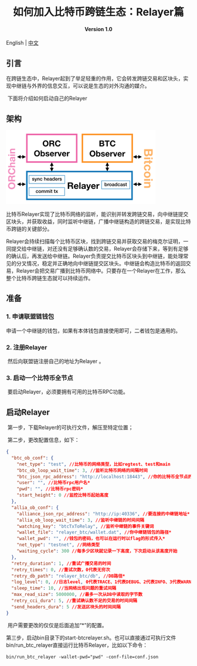 <h1 align="center">如何加入比特币跨链生态：Relayer篇</h1>
<h4 align="center">Version 1.0 </h4>

English | [中文](https://github.com/ontio/cross-chain/blob/master/btc/How_to_Join_the_Bitcoin_Cross-Chain_Ecosystem-Relayer_Guide_CN.md)

## 引言

​	在跨链生态中，Relayer起到了举足轻重的作用，它会转发跨链交易和区块头，实现中继链与外界的信息交互，可以说是生态的对外沟通的媒介。

​	下面将介绍如何启动自己的Relayer

## 架构

<img src="pic/relayer.png" style="zoom:50%;" />

​	比特币Relayer实现了比特币网络的监听，能识别并转发跨链交易，向中继链提交区块头，并获取收益，同时监听中继链，广播中继链构造的跨链交易，是实现比特币跨链的关键部分。

​	Relayer会持续扫描每个比特币区块，找到跨链交易并获取交易的梅克尔证明，一同提交给中继链，对还没有足够确认数的交易，Relayer会存储下来，等到有足够的确认后，再发送给中继链。Relayer负责提交比特币区块头到中继链，能处理常见的分叉情况，稳定并正确地向中继链提交区块头。中继链会构造比特币的返回交易，Relayer会把交易广播到比特币网络中。只要存在一个Relayer在工作，那么整个比特币跨链生态就可以持续运作。

## 准备

### 1. 申请联盟链钱包

​	申请一个中继链的钱包，如果有本体钱包直接使用即可，二者钱包是通用的。

### 2. 注册Relayer

​	然后向联盟链注册自己的地址为Relayer 。

### 3. 启动一个比特币全节点

​	要启动Relayer，必须要拥有可用的比特币RPC功能。

## 启动Relayer

​	第一步，下载Relayer的可执行文件，解压至特定位置；

​	第二步，更改配置信息，如下：

```json
{
  "btc_ob_conf": {
    "net_type": "test", //比特币的网络类型，比如regtest、test和main
    "btc_ob_loop_wait_time": 3, //监听比特币网络的间隔时间
    "btc_json_rpc_address": "http://localhost:18443", //你的比特币全节点的rpc地址*
    "user": "", //比特币rpc用户名*
    "pwd": "", //比特币rpc密码*
    "start_height": 0 //监控比特币起始高度
  },
  "allia_ob_conf": {
    "alliance_json_rpc_address": "http://ip:40336", //要连接的中继链地址*
    "allia_ob_loop_wait_time": 3, //监听中继链的时间间隔
    "watching_key": "btcTxToRelay", //监听中继链的事件关键词
    "wallet_file": "relayer_btc/wallet.dat", //你中继链钱包的路径*
    "wallet_pwd": "", //钱包的密码，也可以在运行时以flag的形式传入*
    "net_type": "testnet", //网络类型
    "waiting_cycle": 300 //每多少区块就记录一下高度，下次启动从该高度开始
  },
  "retry_duration": 1, //重试广播交易的时间
  "retry_times": 0, //重试次数，0代表无穷次
  "retry_db_path": "relayer_btc/db", //DB路径*
  "log_level": 0, //日志level, 0代表TRACE、1代表DEBUG、2代表INFO、3代表WARN、4代表ERROR
  "sleep_time": 10, //当网络出现问题的重试间隔
  "max_read_size": 5000000, //最多一次从DB中读取的字节数
  "retry_cci_dura": 5, //重试确认数不足的交易的时间间隔
  "send_headers_dura": 5 //发送区块头的时间间隔
}
```

​	用户需要更改的仅仅是后面追加“*”的配置。

​	第三步，启动bin目录下的start-btcrelayer.sh。也可以直接通过可执行文件bin/run_btc_relayer直接运行比特币Relayer，比如以下命令：

```shell
bin/run_btc_relayer -wallet-pwd="pwd" -conf-file=conf.json
```

